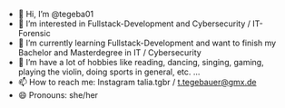 - 👋 Hi, I’m @tegeba01
- 👀 I’m interested in Fullstack-Development and Cybersecurity / IT-Forensic
- 🌱 I’m currently learning Fullstack-Development and want to finish my Bachelor and Masterdegree in IT / Cybersecurity
- 💞️ I’m have a lot of hobbies like reading, dancing, singing, gaming, playing the violin, doing sports in general, etc. ...
- 📫 How to reach me: Instagram talia.tgbr / t.tegebauer@gmx.de
- 😄 Pronouns: she/her

<!---
tegeba01/tegeba01 is a ✨ special ✨ repository because its `README.md` (this file) appears on your GitHub profile.
You can click the Preview link to take a look at your changes.
--->
